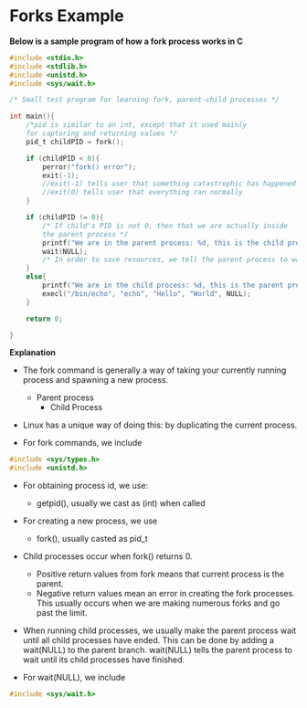 # Forks Example

**Below is a sample program of how a fork process works in C**

``` c
#include <stdio.h>
#include <stdlib.h>
#include <unistd.h>
#include <sys/wait.h>

/* Small test program for learning fork, parent-child processes */

int main(){
	/*pid is similar to an int, except that it used mainly
	for capturing and returning values */
	pid_t childPID = fork();

	if (childPID < 0){
		perror("fork() error");
		exit(-1);
		//exit(-1) tells user that something catastrophic has happened
		//exit(0) tells user that everything ran normally
	}

	if (childPID != 0){
		/* If child's PID is not 0, then that we are actually inside
		the parent process */
		printf("We are in the parent process: %d, this is the child process: %d", getpid(), childPID);
		wait(NULL);
		/* In order to save resources, we tell the parent process to wait for the child process to catch up and join */
	}
	else{
		printf("We are in the child process: %d, this is the parent process: %d \n", getpid(), getppid());
		execl("/bin/echo", "echo", "Hello", "World", NULL);
	}

	return 0;

}
```

**Explanation**

- The fork command is generally a way of taking your currently running process and
  spawning a new process. 
  - Parent process
    - Child Process
- Linux has a unique way of doing this: by duplicating the
  current process. 

- For fork commands, we include

``` c
#include <sys/types.h>
#include <unistd.h>
```

- For obtaining process id, we use:
  - getpid(), usually we cast as (int) when called

- For creating a new process, we use
  - fork(), usually casted as pid_t

- Child processes occur when fork() returns 0. 
  - Positive return values from fork means that current process is the parent. 
  - Negative return values mean an error in creating the fork processes. This usually occurs when we are making numerous
    forks and go past the limit.

- When running child processes, we usually make the parent process wait until
  all child processes have ended. This can be done by adding a wait(NULL) to the
  parent branch. wait(NULL) tells the parent process to wait until its child
  processes have finished.

- For wait(NULL), we include

``` c
#include <sys/wait.h>
```